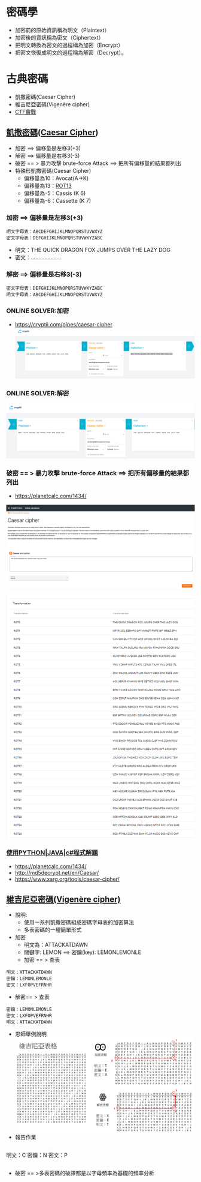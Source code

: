 # 密碼學
- 加密前的原始資訊稱為明文（Plaintext）
- 加密後的資訊稱為密文（Ciphertext）
- 把明文轉換為密文的過程稱為加密（Encrypt）
- 把密文恢復成明文的過程稱為解密（Decrypt）。
# 古典密碼
- 凱撒密碼(Caesar Cipher)
- 維吉尼亞密碼(Vigenère cipher)
- [CTF實戰](CTF_Crypto1.md)

## [凱撒密碼](https://zh.wikipedia.org/wiki/%E5%87%B1%E6%92%92%E5%AF%86%E7%A2%BC)([Caesar Cipher](https://en.wikipedia.org/wiki/Caesar_cipher))
- 加密 ==> 偏移量是左移3(+3)
- 解密 ==> 偏移量是右移3(-3)
- 破密 == > 暴力攻擊 brute-force Attack ==> 把所有偏移量的結果都列出
- 特殊形凱撒密碼(Caesar Cipher)
  - 偏移量為10：Avocat(A→K)
  - 偏移量為13：[ROT13](https://en.wikipedia.org/wiki/ROT13)
  - 偏移量為-5：Cassis (K 6)
  - 偏移量為-6：Cassette (K 7)

### 加密 ==> 偏移量是左移3(+3)
```
明文字母表：ABCDEFGHIJKLMNOPQRSTUVWXYZ
密文字母表：DEFGHIJKLMNOPQRSTUVWXYZABC
```
- 明文：THE QUICK DRAGON FOX JUMPS OVER THE LAZY DOG
- 密文：....................
  
### 解密 ==> 偏移量是右移3(-3)

```
密文字母表：DEFGHIJKLMNOPQRSTUVWXYZABC
明文字母表：ABCDEFGHIJKLMNOPQRSTUVWXYZ
```

### ONLINE SOLVER:加密
- https://cryptii.com/pipes/caesar-cipher
![CASE1_加密.png](CASE1_加密.png)
### ONLINE SOLVER:解密
![CASE1_解密.png](CASE1_解密.png)
### 破密 == > 暴力攻擊 brute-force Attack ==> 把所有偏移量的結果都列出
- https://planetcalc.com/1434/

![CASE1_破密1.png](CASE1_破密1.png)

![CASE1_破密2.png](CASE1_破密2.png)

### [使用PYTHON|JAVA|c#程式解題](https://www.geeksforgeeks.org/caesar-cipher-in-cryptography/)

- https://planetcalc.com/1434/
- http://md5decrypt.net/en/Caesar/
- https://www.xarg.org/tools/caesar-cipher/

## [維吉尼亞密碼(Vigenère cipher)](https://zh.wikipedia.org/zh-tw/%E7%BB%B4%E5%90%89%E5%B0%BC%E4%BA%9A%E5%AF%86%E7%A0%81)
- 說明:
  - 使用一系列凱撒密碼組成密碼字母表的加密算法
  - 多表密碼的一種簡單形式 
- 加密
  - 明文為：ATTACKATDAWN
  - 關鍵字: LEMON ==> 密鑰(key): LEMONLEMONLE
  - 加密 == > 查表
```
明文：ATTACKATDAWN
密鑰：LEMONLEMONLE
密文：LXFOPVEFRNHR
```
- 解密== > 查表
```
密鑰：LEMONLEMONLE
密文：LXFOPVEFRNHR
明文：ATTACKATDAWN
```
- 恩師舉例說明
![case2.png](case2.png)
- 報告作業
```
```
明文：C
密鑰：N
密文：P
```
```
- 破密 == >多表密碼的破譯都是以字母頻率為基礎的頻率分析
